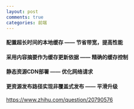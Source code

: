 ```yaml
---
layout: post
comments: true
categories: 前端
---
```


#### 配置超长时间的本地缓存 —— 节省带宽，提高性能

#### 采用内容摘要作为缓存更新依据 —— 精确的缓存控制

#### 静态资源CDN部署 —— 优化网络请求

#### 更资源发布路径实现非覆盖式发布 —— 平滑升级

https://www.zhihu.com/question/20790576